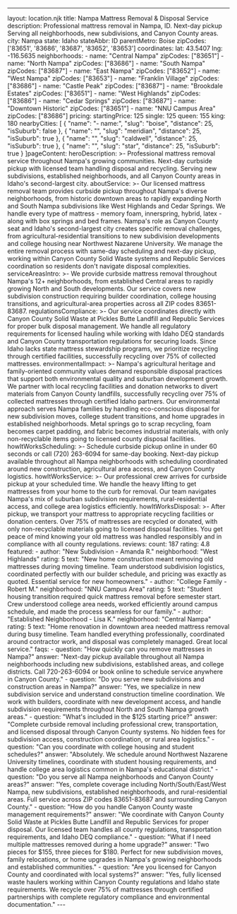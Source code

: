 ---
layout: location.njk
title: Nampa Mattress Removal & Disposal Service
description: Professional mattress removal in Nampa, ID. Next-day pickup Serving all neighborhoods, new subdivisions, and Canyon County areas.
city: Nampa state: Idaho stateAbbr: ID parentMetro: Boise zipCodes: ['83651', '83686', '83687', '83652', '83653'] coordinates: lat: 43.5407 lng: -116.5635 neighborhoods: - name: "Central Nampa" zipCodes: ["83651"] - name: "North Nampa" zipCodes: ["83686"] - name: "South Nampa" zipCodes: ["83687"] - name: "East Nampa" zipCodes: ["83652"] - name: "West Nampa" zipCodes: ["83653"] - name: "Franklin Village" zipCodes: ["83686"] - name: "Castle Peak" zipCodes: ["83687"] - name: "Brookdale Estates" zipCodes: ["83651"] - name: "West Highlands" zipCodes: ["83686"] - name: "Cedar Springs" zipCodes: ["83687"] - name: "Downtown Historic" zipCodes: ["83651"] - name: "NNU Campus Area" zipCodes: ["83686"] pricing: startingPrice: 125 single: 125 queen: 155 king: 180 nearbyCities: [ { "name": "- name:", "slug": "boise", "distance": 25, "isSuburb": false }, { "name": "", "slug": "meridian", "distance": 25, "isSuburb": true }, { "name": "", "slug": "caldwell", "distance": 25, "isSuburb": true }, { "name": "", "slug": "star", "distance": 25, "isSuburb": true } ]pageContent: heroDescription: >- Professional mattress removal service throughout Nampa's growing communities. Next-day curbside pickup with licensed team handling disposal and recycling. Serving new subdivisions, established neighborhoods, and all Canyon County areas in Idaho's second-largest city. aboutService: >- Our licensed mattress removal team provides curbside pickup throughout Nampa's diverse neighborhoods, from historic downtown areas to rapidly expanding North and South Nampa subdivisions like West Highlands and Cedar Springs. We handle every type of mattress - memory foam, innerspring, hybrid, latex - along with box springs and bed frames. Nampa's role as Canyon County seat and Idaho's second-largest city creates specific removal challenges, from agricultural-residential transitions to new subdivision developments and college housing near Northwest Nazarene University. We manage the entire removal process with same-day scheduling and next-day pickup, working within Canyon County Solid Waste systems and Republic Services coordination so residents don't navigate disposal complexities. serviceAreasIntro: >- We provide curbside mattress removal throughout Nampa's 12+ neighborhoods, from established Central areas to rapidly growing North and South developments. Our service covers new subdivision construction requiring builder coordination, college housing transitions, and agricultural-area properties across all ZIP codes 83651-83687. regulationsCompliance: >- Our service coordinates directly with Canyon County Solid Waste at Pickles Butte Landfill and Republic Services for proper bulk disposal management. We handle all regulatory requirements for licensed hauling while working with Idaho DEQ standards and Canyon County transportation regulations for securing loads. Since Idaho lacks state mattress stewardship programs, we prioritize recycling through certified facilities, successfully recycling over 75% of collected mattresses. environmentalImpact: >- Nampa's agricultural heritage and family-oriented community values demand responsible disposal practices that support both environmental quality and suburban development growth. We partner with local recycling facilities and donation networks to divert materials from Canyon County landfills, successfully recycling over 75% of collected mattresses through certified Idaho partners. Our environmental approach serves Nampa families by handling eco-conscious disposal for new subdivision moves, college student transitions, and home upgrades in established neighborhoods. Metal springs go to scrap recycling, foam becomes carpet padding, and fabric becomes industrial materials, with only non-recyclable items going to licensed county disposal facilities. howItWorksScheduling: >- Schedule curbside pickup online in under 60 seconds or call (720) 263-6094 for same-day booking. Next-day pickup available throughout all Nampa neighborhoods with scheduling coordinated around new construction, agricultural area access, and Canyon County logistics. howItWorksService: >- Our professional crew arrives for curbside pickup at your scheduled time. We handle the heavy lifting to get mattresses from your home to the curb for removal. Our team navigates Nampa's mix of suburban subdivision requirements, rural-residential access, and college area logistics efficiently. howItWorksDisposal: >- After pickup, we transport your mattress to appropriate recycling facilities or donation centers. Over 75% of mattresses are recycled or donated, with only non-recyclable materials going to licensed disposal facilities. You get peace of mind knowing your old mattress was handled responsibly and in compliance with all county regulations. reviews: count: 187 rating: 4.8 featured: - author: "New Subdivision - Amanda R." neighborhood: "West Highlands" rating: 5 text: "New home construction meant removing old mattresses during moving timeline. Team understood subdivision logistics, coordinated perfectly with our builder schedule, and pricing was exactly as quoted. Essential service for new homeowners." - author: "College Family - Robert M." neighborhood: "NNU Campus Area" rating: 5 text: "Student housing transition required quick mattress removal before semester start. Crew understood college area needs, worked efficiently around campus schedule, and made the process seamless for our family." - author: "Established Neighborhood - Lisa K." neighborhood: "Central Nampa" rating: 5 text: "Home renovation in downtown area needed mattress removal during busy timeline. Team handled everything professionally, coordinated around contractor work, and disposal was completely managed. Great local service." faqs: - question: "How quickly can you remove mattresses in Nampa?" answer: "Next-day pickup available throughout all Nampa neighborhoods including new subdivisions, established areas, and college districts. Call 720-263-6094 or book online to schedule service anywhere in Canyon County." - question: "Do you serve new subdivisions and construction areas in Nampa?" answer: "Yes, we specialize in new subdivision service and understand construction timeline coordination. We work with builders, coordinate with new development access, and handle subdivision requirements throughout North and South Nampa growth areas." - question: "What's included in the $125 starting price?" answer: "Complete curbside removal including professional crew, transportation, and licensed disposal through Canyon County systems. No hidden fees for subdivision access, construction coordination, or rural area logistics." - question: "Can you coordinate with college housing and student schedules?" answer: "Absolutely. We schedule around Northwest Nazarene University timelines, coordinate with student housing requirements, and handle college area logistics common in Nampa's educational district." - question: "Do you serve all Nampa neighborhoods and Canyon County areas?" answer: "Yes, complete coverage including North/South/East/West Nampa, new subdivisions, established neighborhoods, and rural-residential areas. Full service across ZIP codes 83651-83687 and surrounding Canyon County." - question: "How do you handle Canyon County waste management requirements?" answer: "We coordinate with Canyon County Solid Waste at Pickles Butte Landfill and Republic Services for proper disposal. Our licensed team handles all county regulations, transportation requirements, and Idaho DEQ compliance." - question: "What if I need multiple mattresses removed during a home upgrade?" answer: "Two pieces for $155, three pieces for $180. Perfect for new subdivision moves, family relocations, or home upgrades in Nampa's growing neighborhoods and established communities." - question: "Are you licensed for Canyon County and coordinated with local systems?" answer: "Yes, fully licensed waste haulers working within Canyon County regulations and Idaho state requirements. We recycle over 75% of mattresses through certified partnerships with complete regulatory compliance and environmental documentation." ---